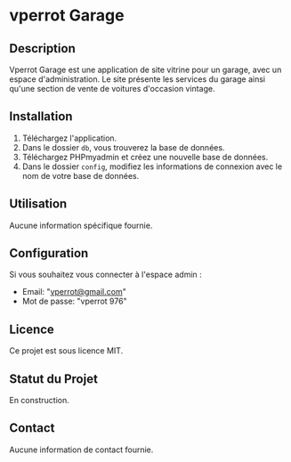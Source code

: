 # vperrot Garage

## Description

Vperrot Garage est une application de site vitrine pour un garage, avec un espace d'administration. Le site présente les services du garage ainsi qu'une section de vente de voitures d'occasion vintage.

## Installation

1. Téléchargez l'application.
2. Dans le dossier `db`, vous trouverez la base de données.
3. Téléchargez PHPmyadmin et créez une nouvelle base de données.
4. Dans le dossier `config`, modifiez les informations de connexion avec le nom de votre base de données.

## Utilisation

Aucune information spécifique fournie.

## Configuration

Si vous souhaitez vous connecter à l'espace admin :

- Email: "vperrot@gmail.com"
- Mot de passe: "vperrot 976"

## Licence

Ce projet est sous licence MIT.

## Statut du Projet

En construction.

## Contact

Aucune information de contact fournie.
